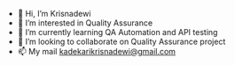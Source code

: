 - 👋 Hi, I’m Krisnadewi
- 👀 I’m interested in Quality Assurance
- 🌱 I’m currently learning QA Automation and API testing
- 💞️ I’m looking to collaborate on Quality Assurance project
- 📫 My mail kadekarikrisnadewi@gmail.com

<!---
Krisnadewi87/Krisnadewi87 is a ✨ special ✨ repository because its `README.md` (this file) appears on your GitHub profile.
You can click the Preview link to take a look at your changes.
--->
